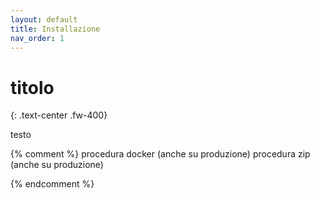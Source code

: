 ```yaml
---
layout: default
title: Installazione
nav_order: 1
---
```


# titolo
{: .text-center .fw-400}

testo

{% comment %}
  procedura docker (anche su produzione)
  procedura zip (anche su produzione)
  
{% endcomment %}

